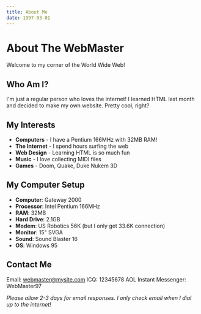 ```yaml
---
title: About Me
date: 1997-03-01
---
```


# About The WebMaster

Welcome to my corner of the World Wide Web!

## Who Am I?

I'm just a regular person who loves the internet! I learned HTML last month and decided to make my own website. Pretty cool, right?

## My Interests

- **Computers** - I have a Pentium 166MHz with 32MB RAM!
- **The Internet** - I spend hours surfing the web
- **Web Design** - Learning HTML is so much fun
- **Music** - I love collecting MIDI files
- **Games** - Doom, Quake, Duke Nukem 3D

## My Computer Setup

- **Computer**: Gateway 2000
- **Processor**: Intel Pentium 166MHz
- **RAM**: 32MB
- **Hard Drive**: 2.1GB
- **Modem**: US Robotics 56K (but I only get 33.6K connection)
- **Monitor**: 15" SVGA
- **Sound**: Sound Blaster 16
- **OS**: Windows 95

## Contact Me

Email: webmaster@mysite.com
ICQ: 12345678
AOL Instant Messenger: WebMaster97

*Please allow 2-3 days for email responses. I only check email when I dial up to the internet!*